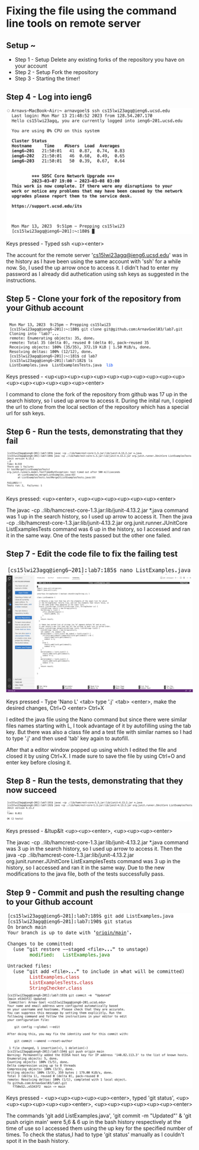 # Fixing the file using the command line tools on remote server

## Setup ~ 
- Step 1 - Setup Delete any existing forks of the repository you have on your account
- Step 2 - Setup Fork the repository
- Step 3 - Starting the timer!


## Step 4 - Log into ieng6
![Picture demonstrating the step 4 of the task](step4.png)

Keys pressed - Typed ssh &lt;up&gt;&lt;enter&gt;
  
The account for the remote server 'cs15lwi23agq@ieng6.ucsd.edu' was in the history as I have been using the same account with 'ssh' for a while now. So, I used the up arrow once to access it. I didn't had to enter my password as I already did authetication using ssh keys as suggested in the instructions.

## Step 5 - Clone your fork of the repository from your Github account
![Picture demonstrating the step 5 of the task](step5.png)
 
Keys pressed - &lt;up&lt;up&gt;&lt;up&gt;&lt;up&gt;&lt;up&gt;&lt;up&gt;&lt;up&gt;&lt;up&gt;&lt;up&gt;&lt;up&gt;&lt;up&gt;&lt;up&gt;&lt;up&gt;&lt;up&gt;&lt;up&gt;&lt;up&gt;&lt;up&gt;&lt;enter&gt;
  
I command to clone the fork of the repository from github was 17 up in the search history, so I used up arrow to access it. During the inital run, I copied the url to clone from the local section of the repository which has a special url for ssh keys.

## Step 6 - Run the tests, demonstrating that they fail
![Picture demonstrating the step 6 of the task](step6.png)
  
Keys pressed: &lt;up&gt;&lt;enter&gt;, &lt;up&gt;&lt;up&gt;&lt;up&gt;&lt;up&gt;&lt;up&gt;&lt;up&gt;&lt;enter&gt;

The javac -cp .:lib/hamcrest-core-1.3.jar:lib/junit-4.13.2.jar *.java command was 1 up in the search history, so I used up arrow to access it. Then the java -cp .:lib/hamcrest-core-1.3.jar:lib/junit-4.13.2.jar org.junit.runner.JUnitCore ListExamplesTests command was 6 up in the history, so I accessed and ran it in the same way. One of the tests passed but the other one failed.

## Step 7 - Edit the code file to fix the failing test
![Picture demonstrating the step 7 of the task](step7.png)
![Picture demonstrating the step 9 of the task](step71.png)
  
Keys pressed - Type 'Nano L' &lt;tab&gt; type '.j' &lt;tab&gt; &lt;enter&gt;, make the desired changes, Ctrl+O &lt;enter&gt; Ctrl+X

I edited the java file using the Nano command but since there were similar files names starting with L, I took advantage of it by autofilling using the tab key. But there was also a class file and a test file with similar names so I had to type '.j' and then used 'tab' key again to autofill. 

After that a editor window popped up using which I edited the file and closed it by using Ctrl+X. I made sure to save the file by using Ctrl+O and enter key before closing it.
  

## Step 8 -  Run the tests, demonstrating that they now succeed
![Picture demonstrating the step 8 of the task](step8.png)
  
Keys pressed - &ltup&lt &lt;up&gt;&lt;up&gt;&lt;enter&gt;, &lt;up&gt;&lt;up&gt;&lt;up&gt;&lt;enter&gt;
  
The javac -cp .:lib/hamcrest-core-1.3.jar:lib/junit-4.13.2.jar *.java command was 3 up in the search history, so I used up arrow to access it. Then the java -cp .:lib/hamcrest-core-1.3.jar:lib/junit-4.13.2.jar org.junit.runner.JUnitCore ListExamplesTests command was 3 up in the history, so I accessed and ran it in the same way. Due to the new modifications to the java file, both of the tests successfully pass.
  


## Step 9 - Commit and push the resulting change to your Github account
![Picture demonstrating the step 9 of the task](step9.png)
![Picture demonstrating the step 9 of the task](step91.png)
  
Keys pressed - &lt;up&gt;&lt;up&gt;&lt;up&gt;&lt;up&gt;&lt;up&gt;&lt;enter&gt;, typed 'git status', &lt;up&gt;&lt;up&gt;&lt;up&gt;&lt;up&gt;&lt;up&gt;&lt;up&gt;&lt;enter&gt;, &lt;up&gt;&lt;up&gt;&lt;up&gt;&lt;up&gt;&lt;up&gt;&lt;up&gt;&lt;enter&gt;
  
The commands 'git add ListExamples.java', 'git commit -m "Updated"' & 'git push origin main' were 5,6 & 6 up in the bash history respectively at the time of use so I accessed them using the up key for the specified number of times. To check the status,I had to type 'git status' manually as I couldn't spot it in the bash history.


